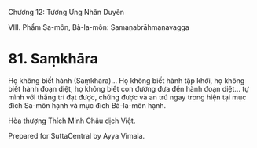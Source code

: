  

Chương 12: Tương Ưng Nhân Duyên

VIII. Phẩm Sa-môn, Bà-la-môn: Samaṇabrāhmaṇavagga

# 81\. Saṃkhāra

Họ không biết hành (Saṃkhāra)… Họ không biết hành tập khởi, họ không biết hành đoạn diệt, họ không biết con đường đưa đến hành đoạn diệt… tự mình với thắng trí đạt được, chứng được và an trú ngay trong hiện tại mục đích Sa-môn hạnh và mục đích Bà-la-môn hạnh.

Hòa thượng Thích Minh Châu dịch Việt.

Prepared for SuttaCentral by Ayya Vimala.